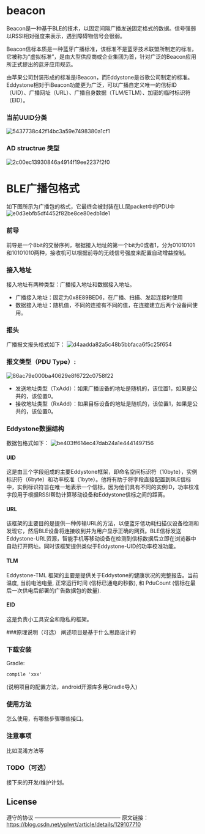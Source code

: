 # beacon

Beacon是一种基于BLE的技术，以固定间隔广播发送固定格式的数据。信号强弱以RSSI相对强度来表示，遇到障碍物信号会很弱。

Beacon信标本质是一种蓝牙广播标准，该标准不是蓝牙技术联盟所制定的标准，它被称为“虚拟标准”，是由大型供应商或企业集团为首，针对广泛的Beacon应用所正式提出的蓝牙应用规范。

由苹果公司封装形成的标准是iBeacon，而Eddystone是谷歌公司制定的标准。Eddystone相对于iBeacon功能更为广泛，可以广播自定义唯一的信标ID（UID）、广播网址（URL）、广播自身数据（TLM/ETLM）、加密的临时标识符（EID）。




### 当前UUID分类
![5437738c42f14bc3a59e7498380a1cf1](https://github.com/StephenGu010/beacon/assets/105930694/f129b1e4-d78a-4f35-a879-4dc420af0128)

### AD structrue 类型
![2c00ec13930846a4914f19ee2237f2f0](https://github.com/StephenGu010/beacon/assets/105930694/62982957-820e-475b-b655-658eadd00db8)


# BLE广播包格式
如下图所示为广播包的格式，它最终会被封装在LL层packet中的PDU中
![e0d3ebfb5df4452f82be8ce80edb1de1](https://github.com/StephenGu010/beacon/assets/105930694/77ff1b4d-4696-4a77-8631-bd45b91386ca)

### 前导
前导是一个8bit的交替序列，根据接入地址的第一个bit为0或者1，分为01010101和10101010两种，接收机可以根据前导的无线信号强度来配置自动增益控制。

### 接入地址
接入地址有两种类型：广播接入地址和数据接入地址。

- 广播接入地址：固定为0x8E89BED6，在广播、扫描、发起连接时使用
- 数据接入地址：随机值，不同的连接有不同的值，在连接建立后两个设备间使用。
### 报头
广播报文报头格式如下：
![d4aadda82a5c48b5bbfaca6f5c25f654](https://github.com/StephenGu010/beacon/assets/105930694/ec7c3d13-2b55-455c-b65d-c27f86628d94)

### 报文类型（PDU Type）:  
![86ac79e000ba40629e8f6722c0758f22](https://github.com/StephenGu010/beacon/assets/105930694/cb2a8ed6-d9c9-4e61-9bb4-39d1254918a0)

- 发送地址类型（TxAdd）：如果广播设备的地址是随机的，该位置1，如果是公共的，该位置0。
- 接收地址类型（RxAdd）：如果目标设备的地址是随机的，该位置1，如果是公共的，该位置0。
### Eddystone数据结构
数据包格式如下：
![be403ff614ec47dab24a1e4441497156](https://github.com/StephenGu010/beacon/assets/105930694/f5bf68f9-8421-493f-8194-48b3ea4bdfe4)
#### UID
这是由三个字段组成的主要Eddystone框架，即命名空间标识符（10byte），实例标识符（6byte）和功率校准（1byte）。他将有助于将字段直接配置到BLE信标中，实例标识符旨在唯一地表示一个信标，因为他们具有不同的实例ID，功率校准字段用于根据RSSI帮助计算移动设备和Eddystone信标之间的距离。
#### URL
该框架的主要目的是提供一种传输URL的方法，以便蓝牙低功耗扫描仪设备检测和发现它，然后BLE设备将连接收到并为用户显示正确的网页。BLE信标发送Eddystone-URL资源，智能手机等移动设备在检测到信标数据后立即在浏览器中自动打开网址。同时该框架提供类似于Eddystone-UID的功率校准功能。
#### TLM
Eddystone-TML 框架的主要是提供关于Eddystone的健康状况的完整报告。当前温度, 当前电池电量, 正常运行时间 (信标已通电的秒数), 和 PduCount (信标在最后一次供电后部署的广告数据包的数量).
#### EID
这是负责小工具安全和隐私的框架。


###原理说明（可选）
阐述项目是基于什么思路设计的


### 下载安装
Gradle:  
``` xml
compile 'xxx'
```
(说明项目的配置方法，android开源库多用Gradle导入)

### 使用方法
怎么使用，有哪些步骤哪些接口。

### 注意事项
比如混淆方法等

### TODO（可选）
接下来的开发/维护计划。

## License
遵守的协议
————————————————
原文链接：https://blog.csdn.net/yplwrt/article/details/129107710
